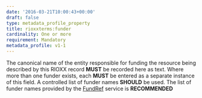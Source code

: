 ```yaml
---
date: '2016-03-21T10:00:43+00:00'
draft: false
type: metadata_profile_property
title: rioxxterms:funder
cardinality: One or more
requirement: Mandatory
metadata_profile: v1-1
---
```

The canonical name of the entity responsible for funding the resource being described by this RIOXX record **MUST** be recorded here as text. Where more than one funder exists, each **MUST** be entered as a separate instance of this field. A controlled list of funder names **SHOULD** be used. The list of funder names provided by the [FundRef](http://www.crossref.org/fundref/) service is **RECOMMENDED**
